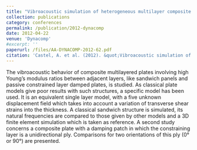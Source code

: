```yaml
---
title: "Vibroacoustic simulation of heterogeneous multilayer composite plates involving low Young's modulus viscoelastic materials"
collection: publications
category: conferences
permalink: /publication/2012-dynacomp
date: 2012-04-22
venue: 'Dynacomp'
#excerpt: ''
paperurl: /files/AA-DYNACOMP-2012-62.pdf
citation: 'Castel, A. et al. (2012). &quot;Vibroacoustic simulation of heterogeneous multilayer composite plates involving low Young&apos;s modulus viscoelastic materials.&quot; <i>Dynacomp</i>.'
---
```


The vibroacoustic behavior of composite multilayered plates involving high Young’s modulus ratios between adjacent layers, like sandwich panels and passive constrained layer damped plates, is studied. As classical plate models give poor results with such structures, a specific model has been used. It is an equivalent single layer model, with a five unknown displacement field which takes into account a variation of transverse shear strains into the thickness. A classical sandwich structure is simulated, its natural frequencies are compared to those given by other models and a 3D finite element simulation which is taken as reference. A second study concerns a composite plate with a damping patch in which the constraining layer is a unidirectional ply. Comparisons for two orientations of this ply (0° or 90°) are presented.
